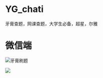 # YG_chati
牙膏查题，网课查题，大学生必备，超星，尔雅


# 微信端
![牙膏刷题](https://g-photo.oss-cn-shanghai.aliyuncs.com/gh_5eadfd88eb7f_344.jpg)

![](https://g-photo.oss-cn-shanghai.aliyuncs.com/gh_5eadfd88eb7f_344.jpg)

